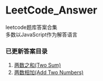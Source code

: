 # LeetCode_Answer
leetcode题库答案合集   
多数以JavaScript作为解答语言

### 已更新答案目录
1. [两数之和(Two Sum)](https://github.com/xiaoshengxianjun/LeetCode_Answer/blob/master/js/TwoSum.js)  
2. [两数相加(Add Two Numbers)](https://github.com/xiaoshengxianjun/LeetCode_Answer/blob/master/js/AddTwoNumbers.js)  
